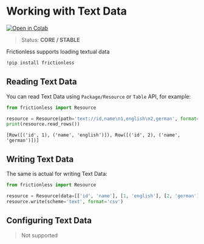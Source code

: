 # Working with Text Data

[![Open in Colab](https://colab.research.google.com/assets/colab-badge.svg)](https://colab.research.google.com/drive/1mdpneGQU5vMdEZI5AqlOUIfIDd37eZ30)



> Status: **CORE / STABLE**

Frictionless supports loading textual data


```bash
!pip install frictionless
```

## Reading Text Data


You can read Text Data using `Package/Resource` or `Table` API, for example:


```python
from frictionless import Resource

resource = Resource(path='text://id,name\n1,english\n2,german', format='csv')
print(resource.read_rows())
```

    [Row([('id', 1), ('name', 'english')]), Row([('id', 2), ('name', 'german')])]


## Writing Text Data

The same is actual for writing Text Data:


```python
from frictionless import Resource

resource = Resource(data=[['id', 'name'], [1, 'english'], [2, 'german']])
resource.write(scheme='text', format='csv')
```

## Configuring Text Data

> Not supported


